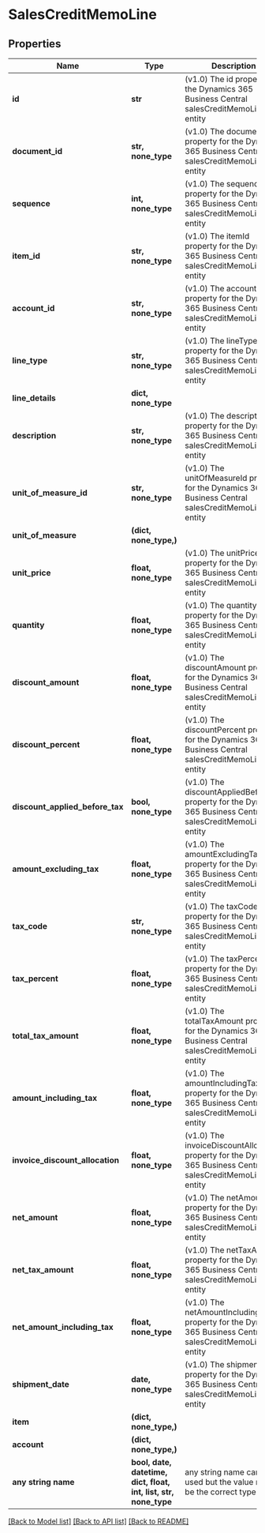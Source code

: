 # SalesCreditMemoLine


## Properties
Name | Type | Description | Notes
------------ | ------------- | ------------- | -------------
**id** | **str** | (v1.0) The id property for the Dynamics 365 Business Central salesCreditMemoLine entity | [optional] 
**document_id** | **str, none_type** | (v1.0) The documentId property for the Dynamics 365 Business Central salesCreditMemoLine entity | [optional] 
**sequence** | **int, none_type** | (v1.0) The sequence property for the Dynamics 365 Business Central salesCreditMemoLine entity | [optional] 
**item_id** | **str, none_type** | (v1.0) The itemId property for the Dynamics 365 Business Central salesCreditMemoLine entity | [optional] 
**account_id** | **str, none_type** | (v1.0) The accountId property for the Dynamics 365 Business Central salesCreditMemoLine entity | [optional] 
**line_type** | **str, none_type** | (v1.0) The lineType property for the Dynamics 365 Business Central salesCreditMemoLine entity | [optional] 
**line_details** | **dict, none_type** |  | [optional] 
**description** | **str, none_type** | (v1.0) The description property for the Dynamics 365 Business Central salesCreditMemoLine entity | [optional] 
**unit_of_measure_id** | **str, none_type** | (v1.0) The unitOfMeasureId property for the Dynamics 365 Business Central salesCreditMemoLine entity | [optional] 
**unit_of_measure** | **(dict, none_type,)** |  | [optional] 
**unit_price** | **float, none_type** | (v1.0) The unitPrice property for the Dynamics 365 Business Central salesCreditMemoLine entity | [optional] 
**quantity** | **float, none_type** | (v1.0) The quantity property for the Dynamics 365 Business Central salesCreditMemoLine entity | [optional] 
**discount_amount** | **float, none_type** | (v1.0) The discountAmount property for the Dynamics 365 Business Central salesCreditMemoLine entity | [optional] 
**discount_percent** | **float, none_type** | (v1.0) The discountPercent property for the Dynamics 365 Business Central salesCreditMemoLine entity | [optional] 
**discount_applied_before_tax** | **bool, none_type** | (v1.0) The discountAppliedBeforeTax property for the Dynamics 365 Business Central salesCreditMemoLine entity | [optional] 
**amount_excluding_tax** | **float, none_type** | (v1.0) The amountExcludingTax property for the Dynamics 365 Business Central salesCreditMemoLine entity | [optional] 
**tax_code** | **str, none_type** | (v1.0) The taxCode property for the Dynamics 365 Business Central salesCreditMemoLine entity | [optional] 
**tax_percent** | **float, none_type** | (v1.0) The taxPercent property for the Dynamics 365 Business Central salesCreditMemoLine entity | [optional] 
**total_tax_amount** | **float, none_type** | (v1.0) The totalTaxAmount property for the Dynamics 365 Business Central salesCreditMemoLine entity | [optional] 
**amount_including_tax** | **float, none_type** | (v1.0) The amountIncludingTax property for the Dynamics 365 Business Central salesCreditMemoLine entity | [optional] 
**invoice_discount_allocation** | **float, none_type** | (v1.0) The invoiceDiscountAllocation property for the Dynamics 365 Business Central salesCreditMemoLine entity | [optional] 
**net_amount** | **float, none_type** | (v1.0) The netAmount property for the Dynamics 365 Business Central salesCreditMemoLine entity | [optional] 
**net_tax_amount** | **float, none_type** | (v1.0) The netTaxAmount property for the Dynamics 365 Business Central salesCreditMemoLine entity | [optional] 
**net_amount_including_tax** | **float, none_type** | (v1.0) The netAmountIncludingTax property for the Dynamics 365 Business Central salesCreditMemoLine entity | [optional] 
**shipment_date** | **date, none_type** | (v1.0) The shipmentDate property for the Dynamics 365 Business Central salesCreditMemoLine entity | [optional] 
**item** | **(dict, none_type,)** |  | [optional] 
**account** | **(dict, none_type,)** |  | [optional] 
**any string name** | **bool, date, datetime, dict, float, int, list, str, none_type** | any string name can be used but the value must be the correct type | [optional]

[[Back to Model list]](../README.md#documentation-for-models) [[Back to API list]](../README.md#documentation-for-api-endpoints) [[Back to README]](../README.md)


